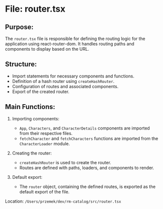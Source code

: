 # File: router.tsx

## Purpose:
The `router.tsx` file is responsible for defining the routing logic for the application using react-router-dom. It handles routing paths and components to display based on the URL.

## Structure:
- Import statements for necessary components and functions.
- Definition of a hash router using `createHashRouter`.
- Configuration of routes and associated components.
- Export of the created router.

## Main Functions:
1. Importing components:
   - `App`, `Characters`, and `CharacterDetails` components are imported from their respective files.
   - `fetchCharacter` and `fetchCharacters` functions are imported from the `CharacterLoader` module.

2. Creating the router:
   - `createHashRouter` is used to create the router.
   - Routes are defined with paths, loaders, and components to render.

3. Default export:
   - The `router` object, containing the defined routes, is exported as the default export of the file.

Location: `/Users/przemek/dev/rm-catalog/src/router.tsx`